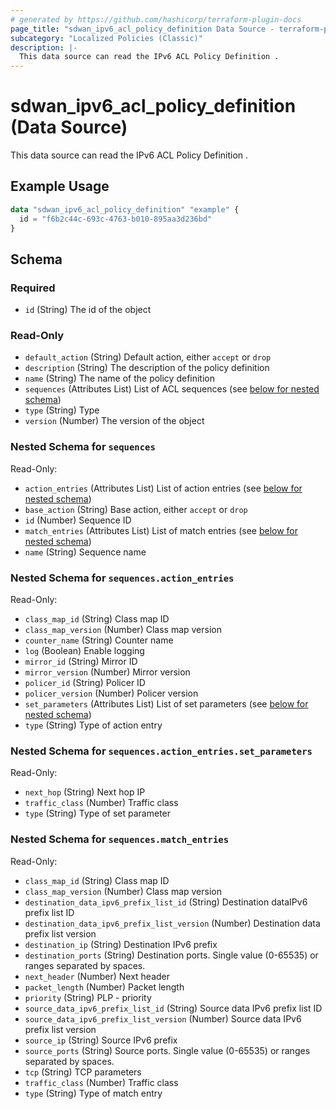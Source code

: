 ```yaml
---
# generated by https://github.com/hashicorp/terraform-plugin-docs
page_title: "sdwan_ipv6_acl_policy_definition Data Source - terraform-provider-sdwan"
subcategory: "Localized Policies (Classic)"
description: |-
  This data source can read the IPv6 ACL Policy Definition .
---
```


# sdwan_ipv6_acl_policy_definition (Data Source)

This data source can read the IPv6 ACL Policy Definition .

## Example Usage

```terraform
data "sdwan_ipv6_acl_policy_definition" "example" {
  id = "f6b2c44c-693c-4763-b010-895aa3d236bd"
}
```

<!-- schema generated by tfplugindocs -->
## Schema

### Required

- `id` (String) The id of the object

### Read-Only

- `default_action` (String) Default action, either `accept` or `drop`
- `description` (String) The description of the policy definition
- `name` (String) The name of the policy definition
- `sequences` (Attributes List) List of ACL sequences (see [below for nested schema](#nestedatt--sequences))
- `type` (String) Type
- `version` (Number) The version of the object

<a id="nestedatt--sequences"></a>
### Nested Schema for `sequences`

Read-Only:

- `action_entries` (Attributes List) List of action entries (see [below for nested schema](#nestedatt--sequences--action_entries))
- `base_action` (String) Base action, either `accept` or `drop`
- `id` (Number) Sequence ID
- `match_entries` (Attributes List) List of match entries (see [below for nested schema](#nestedatt--sequences--match_entries))
- `name` (String) Sequence name

<a id="nestedatt--sequences--action_entries"></a>
### Nested Schema for `sequences.action_entries`

Read-Only:

- `class_map_id` (String) Class map ID
- `class_map_version` (Number) Class map version
- `counter_name` (String) Counter name
- `log` (Boolean) Enable logging
- `mirror_id` (String) Mirror ID
- `mirror_version` (Number) Mirror version
- `policer_id` (String) Policer ID
- `policer_version` (Number) Policer version
- `set_parameters` (Attributes List) List of set parameters (see [below for nested schema](#nestedatt--sequences--action_entries--set_parameters))
- `type` (String) Type of action entry

<a id="nestedatt--sequences--action_entries--set_parameters"></a>
### Nested Schema for `sequences.action_entries.set_parameters`

Read-Only:

- `next_hop` (String) Next hop IP
- `traffic_class` (Number) Traffic class
- `type` (String) Type of set parameter



<a id="nestedatt--sequences--match_entries"></a>
### Nested Schema for `sequences.match_entries`

Read-Only:

- `class_map_id` (String) Class map ID
- `class_map_version` (Number) Class map version
- `destination_data_ipv6_prefix_list_id` (String) Destination dataIPv6 prefix list ID
- `destination_data_ipv6_prefix_list_version` (Number) Destination data prefix list version
- `destination_ip` (String) Destination IPv6 prefix
- `destination_ports` (String) Destination ports. Single value (0-65535) or ranges separated by spaces.
- `next_header` (Number) Next header
- `packet_length` (Number) Packet length
- `priority` (String) PLP - priority
- `source_data_ipv6_prefix_list_id` (String) Source data IPv6 prefix list ID
- `source_data_ipv6_prefix_list_version` (Number) Source data IPv6 prefix list version
- `source_ip` (String) Source IPv6 prefix
- `source_ports` (String) Source ports. Single value (0-65535) or ranges separated by spaces.
- `tcp` (String) TCP parameters
- `traffic_class` (Number) Traffic class
- `type` (String) Type of match entry
